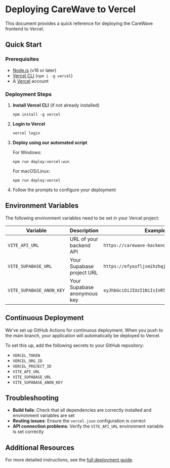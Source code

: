 # Deploying CareWave to Vercel

This document provides a quick reference for deploying the CareWave frontend to Vercel.

## Quick Start

### Prerequisites

- [Node.js](https://nodejs.org) (v16 or later)
- [Vercel CLI](https://vercel.com/docs/cli) (`npm i -g vercel`)
- A [Vercel](https://vercel.com) account

### Deployment Steps

1. **Install Vercel CLI** (if not already installed)
   ```
   npm install -g vercel
   ```

2. **Login to Vercel**
   ```
   vercel login
   ```

3. **Deploy using our automated script**
   
   For Windows:
   ```
   npm run deploy:vercel:win
   ```
   
   For macOS/Linux:
   ```
   npm run deploy:vercel
   ```

4. Follow the prompts to configure your deployment

## Environment Variables

The following environment variables need to be set in your Vercel project:

| Variable | Description | Example |
|----------|-------------|---------|
| `VITE_API_URL` | URL of your backend API | `https://carewave-backend.onrender.com` |
| `VITE_SUPABASE_URL` | Your Supabase project URL | `https://efyoufljsmihzhqjdsqz.supabase.co` |
| `VITE_SUPABASE_ANON_KEY` | Your Supabase anonymous key | `eyJhbGciOiJIUzI1NiIsInR5cCI6IkpXVCJ9...` |

## Continuous Deployment

We've set up GitHub Actions for continuous deployment. When you push to the main branch, your application will automatically be deployed to Vercel.

To set this up, add the following secrets to your GitHub repository:

- `VERCEL_TOKEN`
- `VERCEL_ORG_ID`
- `VERCEL_PROJECT_ID`
- `VITE_API_URL`
- `VITE_SUPABASE_URL`
- `VITE_SUPABASE_ANON_KEY`

## Troubleshooting

- **Build fails**: Check that all dependencies are correctly installed and environment variables are set
- **Routing issues**: Ensure the `vercel.json` configuration is correct
- **API connection problems**: Verify the `VITE_API_URL` environment variable is set correctly

## Additional Resources

For more detailed instructions, see the [full deployment guide](./vercel-deployment-guide.md).
